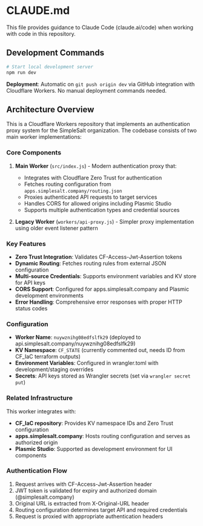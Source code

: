 # CLAUDE.md

This file provides guidance to Claude Code (claude.ai/code) when working with code in this repository.

## Development Commands

```bash
# Start local development server
npm run dev
```

**Deployment**: Automatic on `git push origin dev` via GitHub integration with Cloudflare Workers. No manual deployment commands needed.

## Architecture Overview

This is a Cloudflare Workers repository that implements an authentication proxy system for the SimpleSalt organization. The codebase consists of two main worker implementations:

### Core Components

1. **Main Worker** (`src/index.js`) - Modern authentication proxy that:
   - Integrates with Cloudflare Zero Trust for authentication
   - Fetches routing configuration from `apps.simplesalt.company/routing.json`
   - Proxies authenticated API requests to target services
   - Handles CORS for allowed origins including Plasmic Studio
   - Supports multiple authentication types and credential sources

2. **Legacy Worker** (`workers/api-proxy.js`) - Simpler proxy implementation using older event listener pattern

### Key Features

- **Zero Trust Integration**: Validates CF-Access-Jwt-Assertion tokens
- **Dynamic Routing**: Fetches routing rules from external JSON configuration  
- **Multi-source Credentials**: Supports environment variables and KV store for API keys
- **CORS Support**: Configured for apps.simplesalt.company and Plasmic development environments
- **Error Handling**: Comprehensive error responses with proper HTTP status codes

### Configuration

- **Worker Name**: `nuywznihg08edfslfk29` (deployed to api.simplesalt.company/nuywznihg08edfslfk29)
- **KV Namespace**: `CF_STATE` (currently commented out, needs ID from CF_IaC terraform outputs)
- **Environment Variables**: Configured in wrangler.toml with development/staging overrides
- **Secrets**: API keys stored as Wrangler secrets (set via `wrangler secret put`)

### Related Infrastructure

This worker integrates with:
- **CF_IaC repository**: Provides KV namespace IDs and Zero Trust configuration
- **apps.simplesalt.company**: Hosts routing configuration and serves as authorized origin
- **Plasmic Studio**: Supported as development environment for UI components

### Authentication Flow

1. Request arrives with CF-Access-Jwt-Assertion header
2. JWT token is validated for expiry and authorized domain (@simplesalt.company)
3. Original URL is extracted from X-Original-URL header
4. Routing configuration determines target API and required credentials
5. Request is proxied with appropriate authentication headers